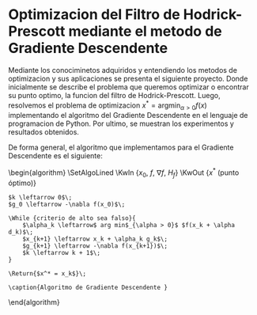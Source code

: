 # Optimizacion del Filtro de Hodrick-Prescott mediante el metodo de Gradiente Descendente
Mediante los conociminetos adquiridos y entendiendo los metodos de optimizacion y sus aplicaciones se presenta el siguiente proyecto. Donde inicialmente se describe el problema que queremos optimizar o encontrar su punto optimo, la funcion del filtro de Hodrick-Prescott. Luego, resolvemos el problema de optimizacion $x^*= \text{arg}\min_{\alpha > 0 } f(x)$ implementando el algoritmo del Gradiente Descendente en el lenguaje de programacion de Python. Por ultimo, se muestran los experimentos y resultados obtenidos.

De forma general, el algoritmo que implementamos para el Gradiente Descendente es el siguiente: 

\begin{algorithm}
    \SetAlgoLined
    \KwIn {$x_0$, $f$, $\nabla f$, $H_f$}
    \KwOut {$x^*$ (punto óptimo)}
    
    $k \leftarrow 0$\;
    $g_0 \leftarrow -\nabla f(x_0)$\;
    
    \While {criterio de alto sea falso}{
        $\alpha_k \leftarrow$ arg min$_{\alpha > 0}$ $f(x_k + \alpha d_k)$\;
        $x_{k+1} \leftarrow x_k + \alpha_k g_k$\;
        $g_{k+1} \leftarrow -\nabla f(x_{k+1})$\;
        $k \leftarrow k + 1$\;
    }
    
    \Return{$x^* = x_k$}\;
    
    \caption{Algoritmo de Gradiente Descendente }
\end{algorithm}
